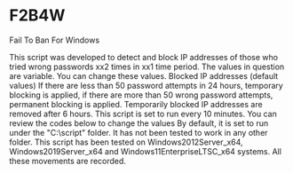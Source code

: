 # F2B4W
Fail To Ban For Windows


This script was developed to detect and block IP addresses of those who tried wrong passwords xx2 times in xx1 time period.
The values ​​in question are variable. You can change these values.
Blocked IP addresses (default values) If there are less than 50 password attempts in 24 hours, temporary blocking is applied, if there are more than 50 wrong password attempts, permanent blocking is applied.
Temporarily blocked IP addresses are removed after 6 hours.
This script is set to run every 10 minutes. You can review the codes below to change the values
By default, it is set to run under the "C:\script\" folder. It has not been tested to work in any other folder.
This script has been tested on Windows2012Server_x64, Windows2019Server_x64 and Windows11EnterpriseLTSC_x64 systems.
All these movements are recorded.
